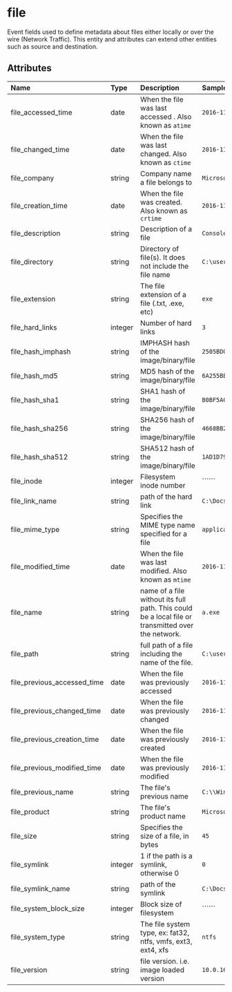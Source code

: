 # file

Event fields used to define metadata about files either locally or over the wire (Network Traffic). This entity and attributes can extend other entities such as source and destination.

## Attributes

| Name | Type | Description | Sample Value |
|:---|:---|:---|:---|
 | file_accessed_time | date | When the file was last accessed . Also known as `atime` | ```2016-11-25 18:21:47``` |
 | file_changed_time | date | When the file was last changed. Also known as `ctime` | ```2016-11-25 18:21:47``` |
 | file_company | string | Company name a file belongs to | ```Microsoft Corporation``` |
 | file_creation_time | date | When the file was created. Also known as `crtime` | ```2016-11-25 18:21:47``` |
 | file_description | string | Description of a file | ```Console Window Host``` |
 | file_directory | string | Directory of file(s). It does not include the file name | ```C:\users\wardog\``` |
 | file_extension | string | The file extension of a file (.txt, .exe, etc) | ```exe``` |
 | file_hard_links | integer | Number of hard links | ```3``` |
 | file_hash_imphash | string | IMPHASH hash of the image/binary/file | ```2505BD03D7BD285E50CE89CEC02B333B``` |
 | file_hash_md5 | string | MD5 hash of the image/binary/file | ```6A255BEBF3DBCD13585538ED47DBAFD7``` |
 | file_hash_sha1 | string | SHA1 hash of the image/binary/file | ```B0BF5AC2E81BBF597FAD5F349FEEB32CAC449FA2``` |
 | file_hash_sha256 | string | SHA256 hash of the image/binary/file | ```4668BB2223FFB983A5F1273B9E3D9FA2C5CE4A0F1FB18CA5C1B285762020073C``` |
 | file_hash_sha512 | string | SHA512 hash of the image/binary/file | ```1AD1D79F85D8F6A50EA282F63898D652661DAA0C1FD361C22647CABC98A70E8CBCE83200D579D10DD0A3D46BE9496DCDFDDF28B0C5E9709343B032A8796FBECB``` |
 | file_inode | integer | Filesystem inode number | `````` |
 | file_link_name | string | path of the hard link | ```C:\Docs\My.exe``` |
 | file_mime_type | string | Specifies the MIME type name specified for a file | ```application/msword``` |
 | file_modified_time | date | When the file was last modified. Also known as `mtime` | ```2016-11-25 18:21:47``` |
 | file_name | string | name of a file without its full path. This could be a local file or transmitted over the network. | ```a.exe``` |
 | file_path | string | full path of a file including the name of the file. | ```C:\users\wardog\z.exe``` |
 | file_previous_accessed_time | date | When the file was previously accessed | ```2016-11-25 18:21:47``` |
 | file_previous_changed_time | date | When the file was previously changed | ```2016-11-25 18:21:47``` |
 | file_previous_creation_time | date | When the file was previously created | ```2016-11-25 18:21:47``` |
 | file_previous_modified_time | date | When the file was previously modified | ```2016-11-25 18:21:47``` |
 | file_previous_name | string | The file's previous name | ```C:\\Windows\system32\cmd.exe``` |
 | file_product | string | The file's product name | ```Microsoft® Windows® Operating System``` |
 | file_size | string | Specifies the size of a file, in bytes | ```45``` |
 | file_symlink | integer | 1 if the path is a symlink, otherwise 0 | ```0``` |
 | file_symlink_name | string | path of the symlink | ```C:\Docs\My.exe``` |
 | file_system_block_size | integer | Block size of filesystem | `````` |
 | file_system_type | string | The file system type, ex:  fat32, ntfs, vmfs, ext3, ext4, xfs | ```ntfs``` |
 | file_version | string | file version. i.e. image loaded version | ```10.0.16299.15 (WinBuild.160101.0800)``` |
